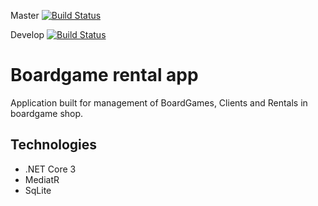 Master
[![Build Status](https://szymek325.visualstudio.com/My%20First%20Project/_apis/build/status/szymek325.boardgame-rental-app?branchName=master)](https://szymek325.visualstudio.com/My%20First%20Project/_build/latest?definitionId=1&branchName=master)

Develop
[![Build Status](https://szymek325.visualstudio.com/My%20First%20Project/_apis/build/status/szymek325.boardgame-rental-app?branchName=develop)](https://szymek325.visualstudio.com/My%20First%20Project/_build/latest?definitionId=1&branchName=develop)

# Boardgame rental app
Application built for management of BoardGames, Clients and Rentals in boardgame shop.

## Technologies
* .NET Core 3
* MediatR
* SqLite
